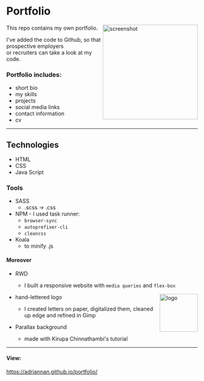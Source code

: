 # Portfolio
<img src="https://github.com/adriannan/portfolio/blob/master/images/pro-3.jpg?raw=true" align="right"
     title="screenshot" width="250" height="auto">

This repo contains my own portfolio.
<br>

I've added the code to Github, so that prospective employers <br> or recruiters can take&nbsp;a&nbsp;look at my code.
<br>
### Portfolio includes:
- short bio
- my skills
- projects 
- social media links
- contact information 
- cv

<hr>

## Technologies
- HTML
- CSS
- Java Script

### Tools
- SASS
  - .scss -> .css
- NPM - I used task runner: 
    - `browser-sync`
  	- `autoprefixer-cli`
  	- `cleancss`
- Koala 
  - to minify .js

#### Moreover
- RWD 
  - I built a responsive website with `media queries` and `flex-box`
- hand-lettered logo
    <img src="https://github.com/adriannan/portfolio/blob/master/images/logo-ar.png?raw=true" align="right"
     title="logo" width="100" height="auto">
  - I created letters on paper, digitalized them, cleaned up edge and refined in Gimp
      
- Parallax background
  - made with Kirupa Chinnathambi's tutorial


<hr>

#### View:
https://adriannan.github.io/portfolio/
